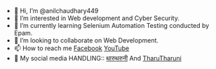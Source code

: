 - 👋 Hi, I’m @anilchaudhary449
- 👀 I’m interested in Web development and Cyber Security.
- 🌱 I’m currently learning Selenium Automation Testing conducted by Epam.
- 💞️ I’m looking to collaborate on Web Development.
- 📫 How to reach me [Facebook](www.facebook.com/@HeyHumanBeing)  [YouTube](www.youtube.com/@thevloggeranil)
- 🔗 My social media HANDLING:: [थारुथरुनी](https://www.facebook.com/followtharutharuni/) And [TharuTharuni](https://www.youtube.com/@tharu___tharuni)

<!---
anilchaudhary449/anilchaudhary449 is a ✨ special ✨ repository because its `README.md` (this file) appears on your GitHub profile.
You can click the Preview link to take a look at your changes.
--->
